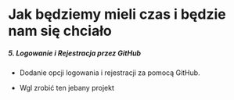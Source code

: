 # Jak będziemy mieli czas i będzie nam się chciało
##### **5. Logowanie i Rejestracja przez GitHub**
- Dodanie opcji logowania i rejestracji za pomocą GitHub.
*  Wgl zrobić ten jebany projekt